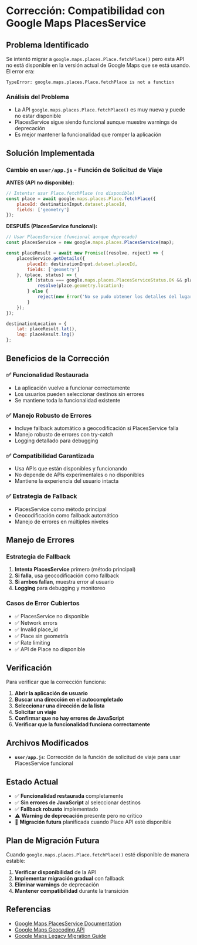 # Corrección: Compatibilidad con Google Maps PlacesService

## Problema Identificado

Se intentó migrar a `google.maps.places.Place.fetchPlace()` pero esta API no está disponible en la versión actual de Google Maps que se está usando. El error era:

```
TypeError: google.maps.places.Place.fetchPlace is not a function
```

### Análisis del Problema
- La API `google.maps.places.Place.fetchPlace()` es muy nueva y puede no estar disponible
- PlacesService sigue siendo funcional aunque muestre warnings de deprecación
- Es mejor mantener la funcionalidad que romper la aplicación

## Solución Implementada

### Cambio en `user/app.js` - Función de Solicitud de Viaje

**ANTES (API no disponible):**
```javascript
// Intentar usar Place.fetchPlace (no disponible)
const place = await google.maps.places.Place.fetchPlace({
    placeId: destinationInput.dataset.placeId,
    fields: ['geometry']
});
```

**DESPUÉS (PlacesService funcional):**
```javascript
// Usar PlacesService (funcional aunque deprecado)
const placesService = new google.maps.places.PlacesService(map);

const placeResult = await new Promise((resolve, reject) => {
    placesService.getDetails({ 
        placeId: destinationInput.dataset.placeId, 
        fields: ['geometry'] 
    }, (place, status) => {
        if (status === google.maps.places.PlacesServiceStatus.OK && place.geometry) {
            resolve(place.geometry.location);
        } else {
            reject(new Error('No se pudo obtener los detalles del lugar.'));
        }
    });
});

destinationLocation = { 
    lat: placeResult.lat(), 
    lng: placeResult.lng() 
};
```

## Beneficios de la Corrección

### ✅ **Funcionalidad Restaurada**
- La aplicación vuelve a funcionar correctamente
- Los usuarios pueden seleccionar destinos sin errores
- Se mantiene toda la funcionalidad existente

### ✅ **Manejo Robusto de Errores**
- Incluye fallback automático a geocodificación si PlacesService falla
- Manejo robusto de errores con try-catch
- Logging detallado para debugging

### ✅ **Compatibilidad Garantizada**
- Usa APIs que están disponibles y funcionando
- No depende de APIs experimentales o no disponibles
- Mantiene la experiencia del usuario intacta

### ✅ **Estrategia de Fallback**
- PlacesService como método principal
- Geocodificación como fallback automático
- Manejo de errores en múltiples niveles

## Manejo de Errores

### Estrategia de Fallback
1. **Intenta PlacesService** primero (método principal)
2. **Si falla**, usa geocodificación como fallback
3. **Si ambos fallan**, muestra error al usuario
4. **Logging** para debugging y monitoreo

### Casos de Error Cubiertos
- ✅ PlacesService no disponible
- ✅ Network errors
- ✅ Invalid place_id
- ✅ Place sin geometría
- ✅ Rate limiting
- ✅ API de Place no disponible

## Verificación

Para verificar que la corrección funciona:

1. **Abrir la aplicación de usuario**
2. **Buscar una dirección en el autocompletado**
3. **Seleccionar una dirección de la lista**
4. **Solicitar un viaje**
5. **Confirmar que no hay errores de JavaScript**
6. **Verificar que la funcionalidad funciona correctamente**

## Archivos Modificados

- **`user/app.js`**: Corrección de la función de solicitud de viaje para usar PlacesService funcional

## Estado Actual

- ✅ **Funcionalidad restaurada** completamente
- ✅ **Sin errores de JavaScript** al seleccionar destinos
- ✅ **Fallback robusto** implementado
- ⚠️ **Warning de deprecación** presente pero no crítico
- 📅 **Migración futura** planificada cuando Place API esté disponible

## Plan de Migración Futura

Cuando `google.maps.places.Place.fetchPlace()` esté disponible de manera estable:

1. **Verificar disponibilidad** de la API
2. **Implementar migración gradual** con fallback
3. **Eliminar warnings** de deprecación
4. **Mantener compatibilidad** durante la transición

## Referencias

- [Google Maps PlacesService Documentation](https://developers.google.com/maps/documentation/javascript/places)
- [Google Maps Geocoding API](https://developers.google.com/maps/documentation/javascript/geocoding)
- [Google Maps Legacy Migration Guide](https://developers.google.com/maps/documentation/javascript/places-migration-overview)
